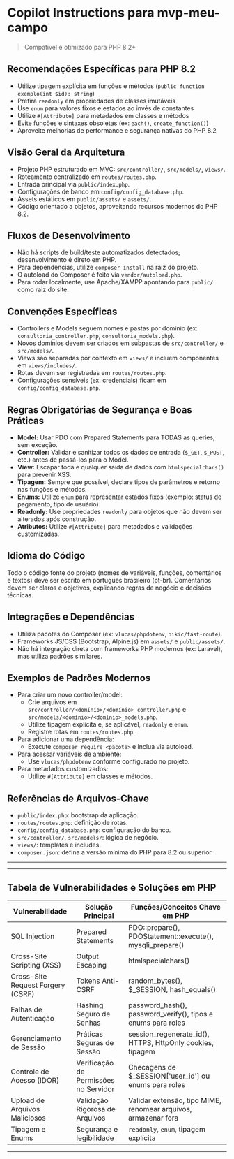 # Copilot Instructions para mvp-meu-campo

> Compatível e otimizado para PHP 8.2+

## Recomendações Específicas para PHP 8.2
- Utilize tipagem explícita em funções e métodos (`public function exemplo(int $id): string`)
- Prefira `readonly` em propriedades de classes imutáveis
- Use `enum` para valores fixos e estados ao invés de constantes
- Utilize `#[Attribute]` para metadados em classes e métodos
- Evite funções e sintaxes obsoletas (ex: `each()`, `create_function()`)
- Aproveite melhorias de performance e segurança nativas do PHP 8.2

## Visão Geral da Arquitetura
- Projeto PHP estruturado em MVC: `src/controller/`, `src/models/`, `views/`.
- Roteamento centralizado em `routes/routes.php`.
- Entrada principal via `public/index.php`.
- Configurações de banco em `config/config_database.php`.
- Assets estáticos em `public/assets/` e `assets/`.
- Código orientado a objetos, aproveitando recursos modernos do PHP 8.2.

## Fluxos de Desenvolvimento
- Não há scripts de build/teste automatizados detectados; desenvolvimento é direto em PHP.
- Para dependências, utilize `composer install` na raiz do projeto.
- O autoload do Composer é feito via `vendor/autoload.php`.
- Para rodar localmente, use Apache/XAMPP apontando para `public/` como raiz do site.

## Convenções Específicas
- Controllers e Models seguem nomes e pastas por domínio (ex: `consultoria_controller.php`, `consultoria_models.php`).
- Novos domínios devem ser criados em subpastas de `src/controller/` e `src/models/`.
- Views são separadas por contexto em `views/` e incluem componentes em `views/includes/`.
- Rotas devem ser registradas em `routes/routes.php`.
- Configurações sensíveis (ex: credenciais) ficam em `config/config_database.php`.

## Regras Obrigatórias de Segurança e Boas Práticas

- **Model:** Usar PDO com Prepared Statements para TODAS as queries, sem exceção.
- **Controller:** Validar e sanitizar todos os dados de entrada (`$_GET`, `$_POST`, etc.) antes de passá-los para o Model.
- **View:** Escapar toda e qualquer saída de dados com `htmlspecialchars()` para prevenir XSS.
- **Tipagem:** Sempre que possível, declare tipos de parâmetros e retorno nas funções e métodos.
- **Enums:** Utilize `enum` para representar estados fixos (exemplo: status de pagamento, tipo de usuário).
- **Readonly:** Use propriedades `readonly` para objetos que não devem ser alterados após construção.
- **Atributos:** Utilize `#[Attribute]` para metadados e validações customizadas.

## Idioma do Código
Todo o código fonte do projeto (nomes de variáveis, funções, comentários e textos) deve ser escrito em português brasileiro (pt-br).
Comentários devem ser claros e objetivos, explicando regras de negócio e decisões técnicas.

## Integrações e Dependências
- Utiliza pacotes do Composer (ex: `vlucas/phpdotenv`, `nikic/fast-route`).
- Frameworks JS/CSS (Bootstrap, Alpine.js) em `assets/` e `public/assets/`.
- Não há integração direta com frameworks PHP modernos (ex: Laravel), mas utiliza padrões similares.

## Exemplos de Padrões Modernos
- Para criar um novo controller/model:
  - Crie arquivos em `src/controller/<domínio>/<domínio>_controller.php` e `src/models/<domínio>/<domínio>_models.php`.
  - Utilize tipagem explícita e, se aplicável, `readonly` e `enum`.
  - Registre rotas em `routes/routes.php`.
- Para adicionar uma dependência:
  - Execute `composer require <pacote>` e inclua via autoload.
- Para acessar variáveis de ambiente:
  - Use `vlucas/phpdotenv` conforme configurado no projeto.
- Para metadados customizados:
  - Utilize `#[Attribute]` em classes e métodos.

## Referências de Arquivos-Chave
- `public/index.php`: bootstrap da aplicação.
- `routes/routes.php`: definição de rotas.
- `config/config_database.php`: configuração do banco.
- `src/controller/`, `src/models/`: lógica de negócio.
- `views/`: templates e includes.
- `composer.json`: defina a versão mínima do PHP para 8.2 ou superior.

---


---

## Tabela de Vulnerabilidades e Soluções em PHP

| Vulnerabilidade                      | Solução Principal                   | Funções/Conceitos Chave em PHP                                      |
|--------------------------------------|-------------------------------------|---------------------------------------------------------------------|
| SQL Injection                        | Prepared Statements                 | PDO::prepare(), PDOStatement::execute(), mysqli_prepare()           |
| Cross-Site Scripting (XSS)           | Output Escaping                     | htmlspecialchars()                                                  |
| Cross-Site Request Forgery (CSRF)    | Tokens Anti-CSRF                    | random_bytes(), $_SESSION, hash_equals()                            |
| Falhas de Autenticação               | Hashing Seguro de Senhas            | password_hash(), password_verify(), tipos e enums para roles        |
| Gerenciamento de Sessão              | Práticas Seguras de Sessão          | session_regenerate_id(), HTTPS, HttpOnly cookies, tipagem           |
| Controle de Acesso (IDOR)            | Verificação de Permissões no Servidor| Checagens de $_SESSION['user_id'] ou enums para roles               |
| Upload de Arquivos Maliciosos        | Validação Rigorosa de Arquivos      | Validar extensão, tipo MIME, renomear arquivos, armazenar fora      |
| Tipagem e Enums                      | Segurança e legibilidade            | `readonly`, `enum`, tipagem explícita                               |

---


